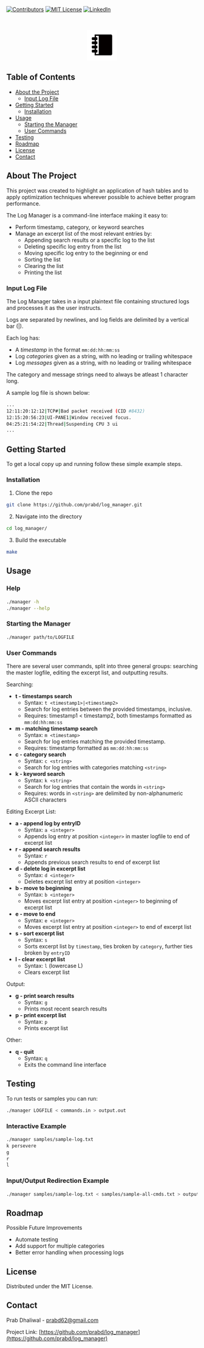 <!-- PROJECT SHIELDS -->
[![Contributors][contributors-shield]][contributors-url]
[![MIT License][license-shield]][license-url]
[![LinkedIn][linkedin-shield]][linkedin-url]

<!-- PROJECT LOGO -->
<br />
<p align="center">
  <a href="https://github.com/prabd/log_manager">
    <img src="images/logo.png" alt="Logo" width="80" height="80">
  </a>
</p>


<!-- TABLE OF CONTENTS -->
## Table of Contents

* [About the Project](#about-the-project)
    * [Input Log File](#input-log-file)
* [Getting Started](#getting-started)
  * [Installation](#installation)
* [Usage](#usage)
    * [Starting the Manager](#starting-the-manager)
    * [User Commands](#user-commands)
* [Testing](#testing)
* [Roadmap](#roadmap)
* [License](#license)
* [Contact](#contact)


<!-- ABOUT THE PROJECT -->
## About The Project

<!-- 
[![Log Manager Screenshot][product-screenshot]](https://github.com/prabd/log_manager)
-->
This project was created to highlight an application of hash tables and to apply optimization techniques wherever possible to achieve better
program performance. 

The Log Manager is a command-line interface making it easy to:
* Perform timestamp, category, or keyword searches
* Manage an excerpt list of the most relevant entries by:
    * Appending search results or a specific log to the list
    * Deleting specific log entry from the list
    * Moving specific log entry to the beginning or end
    * Sorting the list
    * Clearing the list
    * Printing the list

### Input Log File

The Log Manager takes in a input plaintext file containing structured logs and processes it as the user instructs.

Logs are separated by newlines, and log fields are delimited by a vertical bar (|).

Each log has:
* A _timestamp_ in the format `mm:dd:hh:mm:ss`
* Log _categories_ given as a string, with no leading or trailing   whitespace
* Log _messages_ given as a string, with no leading or trailing whitespace

The category and message strings need to always be atleast 1 character long.

A sample log file is shown below:
```sh
...
12:11:20:12:12|TCP#|Bad packet received (CID #8432)
12:15:20:56:23|UI-PANE1|Window received focus.
04:25:21:54:22|Thread|Suspending CPU 3 ui
...
```


<!-- GETTING STARTED -->
## Getting Started
To get a local copy up and running follow these simple example steps.

### Installation

1. Clone the repo
```sh
git clone https://github.com/prabd/log_manager.git
```
2. Navigate into the directory
```sh
cd log_manager/
```
3. Build the executable
```sh
make
```


<!-- USAGE EXAMPLES -->
## Usage

### Help
```sh 
./manager -h
./manager --help
```

### Starting the Manager
```sh
./manager path/to/LOGFILE
```

### User Commands
There are several user commands, split into three general groups: searching the master logfile, editing the excerpt list, and outputting results.

Searching:
* **t - timestamps search**
    * Syntax: `t <timestamp1>|<timestamp2>`
    * Search for log entries between the provided timestamps, inclusive.
    * Requires: timestamp1 < timestamp2, both timestamps formatted as `mm:dd:hh:mm:ss`
* **m - matching timestamp search**
    * Syntax: `m <timestamp>`
    * Search for log entries matching the provided timestamp.
    * Requires: timestamp formatted as `mm:dd:hh:mm:ss`
* **c - category search**
    * Syntax: `c <string>`
    * Search for log entries with categories matching `<string>`
* **k - keyword search**
    * Syntax: `k <string>`
    * Search for log entries that contain the words in `<string>`
    * Requires: words in `<string>` are delimited by non-alphanumeric ASCII characters

Editing Excerpt List:
* **a - append log by entryID**
    * Syntax: `a <integer>`
    * Appends log entry at position `<integer>` in master logfile to end of excerpt list
* **r - append search results**
    * Syntax: `r`
    * Appends previous search results to end of excerpt list
* **d - delete log in excerpt list**
    * Syntax: `d <integer>`
    * Deletes excerpt list entry at position `<integer>`
* **b - move to beginning**
    * Syntax: `b <integer>`
    * Moves excerpt list entry at position `<integer>` to beginning of excerpt list
* **e - move to end**
    * Syntax: `e <integer>`
    * Moves excerpt list entry at position `<integer>` to end of excerpt list
* **s - sort excerpt list**
    * Syntax: `s`
    * Sorts excerpt list by `timestamp`, ties broken by `category`, further ties broken by `entryID`
* **l - clear excerpt list**
    * Syntax: `l` (lowercase L)
    * Clears excerpt list

Output:
* **g - print search results**
    * Syntax: `g`
    * Prints most recent search results
* **p - print excerpt list**
    * Syntax: `p`
    * Prints excerpt list

Other:
* **q - quit**
    * Syntax: `q`
    * Exits the command line interface


<!-- Testing -->
## Testing

To run tests or samples you can run:
```sh
./manager LOGFILE < commands.in > output.out
```

### Interactive Example
```sh
./manager samples/sample-log.txt
k persevere
g
r
l
```

### Input/Output Redirection Example
```sh
./manager samples/sample-log.txt < samples/sample-all-cmds.txt > output.txt
```

<!-- ROADMAP -->
## Roadmap

Possible Future Improvements
* Automate testing
* Add support for multiple categories
* Better error handling when processing logs


<!-- LICENSE -->
## License

Distributed under the MIT License.

<!-- CONTACT -->
## Contact

Prab Dhaliwal - prabd62@gmail.com

Project Link: [https://github.com/prabd/log_manager](https://github.com/prabd/log_manager)

<!-- MARKDOWN LINKS & IMAGES -->
<!-- https://www.markdownguide.org/basic-syntax/#reference-style-links -->
[contributors-shield]: https://img.shields.io/badge/contributors-1-green.svg
[contributors-url]: https://shields.io/
[license-shield]: https://img.shields.io/github/license/othneildrew/Best-README-Template.svg?style=flat-square
[license-url]: https://github.com/prabd/log_manager
[linkedin-shield]: https://img.shields.io/badge/-LinkedIn-black.svg?style=flat-square&logo=linkedin&colorB=555
[linkedin-url]: https://linkedin.com/in/prab-dhaliwal-1603531a0
[product-screenshot]: images/screenshot.png
